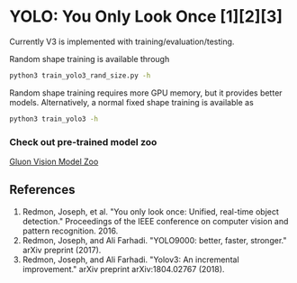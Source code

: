 # YOLO: You Only Look Once [1][2][3]

Currently V3 is implemented with training/evaluation/testing.

Random shape training is available through
```bash
python3 train_yolo3_rand_size.py -h
```

Random shape training requires more GPU memory, but it provides better models. Alternatively, a normal fixed shape training is available as
```bash
python3 train_yolo3 -h
```


### Check out pre-trained model zoo
[Gluon Vision Model Zoo](http://gluon-cv.mxnet.io/model_zoo/index.html#object-detection)


## References
1. Redmon, Joseph, et al. "You only look once: Unified, real-time object detection." Proceedings of the IEEE conference on computer vision and pattern recognition. 2016.
2. Redmon, Joseph, and Ali Farhadi. "YOLO9000: better, faster, stronger." arXiv preprint (2017).
3. Redmon, Joseph, and Ali Farhadi. "Yolov3: An incremental improvement." arXiv preprint arXiv:1804.02767 (2018).
